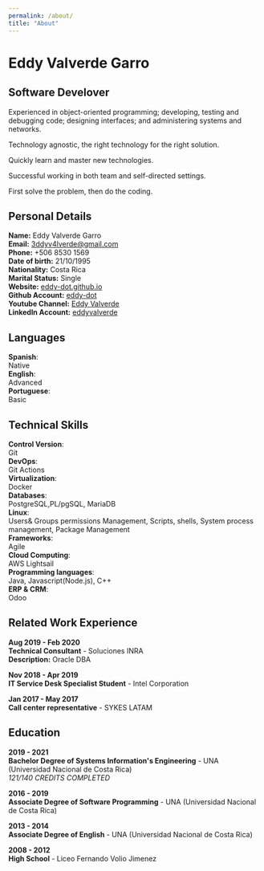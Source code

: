 ```yaml
---
permalink: /about/
title: "About"
---
```


# Eddy Valverde Garro
## Software Develover

Experienced in object-oriented programming; developing, testing and debugging code; designing interfaces; and administering systems and networks. <br />

Technology agnostic, the right technology for the right solution.<br />

Quickly learn and master new technologies.<br />

Successful working in both team and self-directed settings.<br />

First solve the problem, then do the coding.<br />


## Personal Details

**Name:** Eddy Valverde Garro <br />
**Email:** 3ddyv4lverde@gmail.com  <br />
**Phone:** +506 8530 1569  <br />
**Date of birth:** 21/10/1995 <br />
**Nationality:** Costa Rica  <br />
**Marital Status:** Single  <br />
**Website:** [eddy-dot.github.io](https://eddy-dot.github.io) <br />
**Github Account:** [eddy-dot](https://github.com/eddy-dot)  <br />
**Youtube Channel:** [Eddy Valverde](https://youtube.com/channel/UC_HB3F-Xjwlc_lrzLVAalyg) <br />
**LinkedIn Account:** [eddyvalverde](https://www.linkedin.com/in/eddyvalverde/)  <br />

## Languages

**Spanish**: <br /> Native<br />
**English**: <br />Advanced<br />
**Portuguese**:<br /> Basic<br />

## Technical Skills

**Control Version**: <br /> Git<br />
**DevOps**: <br /> Git Actions<br />
**Virtualization**:<br /> Docker<br />
**Databases**: <br />PostgreSQL,PL/pgSQL, MariaDB<br />
**Linux**: <br /> Users& Groups permissions Management, Scripts, shells, System process management, Package Management<br />
**Frameworks**: <br /> Agile<br />
**Cloud Computing**: <br /> AWS Lightsail<br />
**Programming languages**: <br /> Java, Javascript(Node.js), C++<br />
**ERP & CRM**: <br /> Odoo<br />


## Related Work Experience

**Aug 2019 - Feb 2020** <br>
**Technical Consultant** - Soluciones INRA <br>
**Description:** Oracle DBA <br>

**Nov 2018 - Apr 2019** <br>
**IT Service Desk Specialist Student** - Intel Corporation

**Jan 2017 - May 2017** <br>
**Call center representative** - SYKES LATAM

## Education

**2019 - 2021** <br>
**Bachelor Degree of Systems Information's Engineering** - UNA (Universidad Nacional de Costa Rica) <br>
*121/140 CREDITS COMPLETED* <br>

**2016 - 2019** <br>
**Associate Degree of Software Programming** - UNA (Universidad Nacional de Costa Rica)

**2013 - 2014** <br>
**Associate Degree of English** - UNA (Universidad Nacional de Costa Rica)  

**2008 - 2012** <br>
**High School** - Liceo Fernando Volio Jimenez



